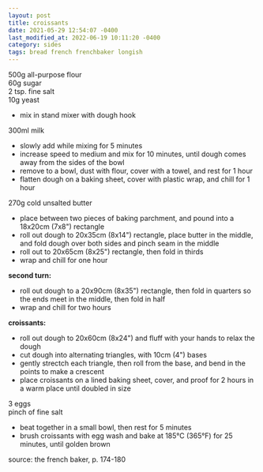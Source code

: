 ```yaml
---
layout: post
title: croissants
date: 2021-05-29 12:54:07 -0400
last_modified_at: 2022-06-19 10:11:20 -0400
category: sides
tags: bread french frenchbaker longish
---
```


500g all-purpose flour  
60g sugar  
2 tsp. fine salt  
10g yeast  
* mix in stand mixer with dough hook

300ml milk  
* slowly add while mixing for 5 minutes
* increase speed to medium and mix for 10 minutes, until dough comes away from the
  sides of the bowl
* remove to a bowl, dust with flour, cover with a towel, and rest for 1 hour
* flatten dough on a baking sheet, cover with plastic wrap, and chill for 1 hour

270g cold unsalted butter  
* place between two pieces of baking parchment, and pound into a 18x20cm (7x8")
  rectangle
* roll out dough to 20x35cm (8x14") rectangle, place butter in the middle, and fold
  dough over both sides and pinch seam in the middle
* roll out to 20x65cm (8x25") rectangle, then fold in thirds
* wrap and chill for one hour

**second turn:**

* roll out dough to a 20x90cm (8x35") rectangle, then fold in quarters so the ends
  meet in the middle, then fold in half
* wrap and chill for two hours

**croissants:**

* roll out dough to 20x60cm (8x24") and fluff with your hands to relax the dough
* cut dough into alternating triangles, with 10cm (4") bases
* gently strectch each triangle, then roll from the base, and bend in the points
  to make a crescent
* place croissants on a lined baking sheet, cover, and proof for 2 hours in a warm
  place until doubled in size

3 eggs  
pinch of fine salt  
* beat together in a small bowl, then rest for 5 minutes
* brush croissants with egg wash and bake at 185°C (365°F) for 25 minutes, until
  golden brown

source: the french baker, p. 174-180
